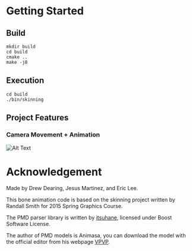 # Getting Started

## Build
```
mkdir build
cd build
cmake ..
make -j8
```

## Execution
```
cd build
./bin/skinning
```

## Project Features
### Camera Movement + Animation
![Alt Text](http://drewdearing.com/perlin/gif/animationcamera.gif)



# Acknowledgement 

Made by Drew Dearing, Jesus Martinez, and Eric Lee.

This bone animation code is based on the skinning project written by
Randall Smith for 2015 Spring Graphics Course.

The PMD parser library is written by
[itsuhane](https://github.com/itsuhane/libmmd), licensed under Boost Software
License.

The author of PMD models is Animasa, you can download the model with the
official editor from his webpage [VPVP](http://www.geocities.jp/higuchuu4/index_e.htm).
